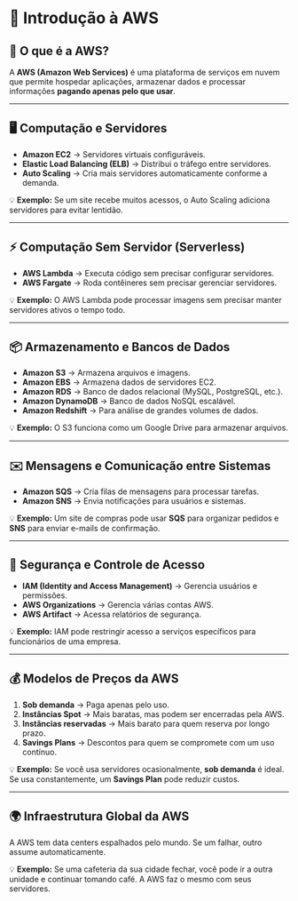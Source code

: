 # 🚀 Introdução à AWS

## 📌 O que é a AWS?
A **AWS (Amazon Web Services)** é uma plataforma de serviços em nuvem que permite hospedar aplicações, armazenar dados e processar informações **pagando apenas pelo que usar**. 

---
## 🖥️ Computação e Servidores

- **Amazon EC2** → Servidores virtuais configuráveis.
- **Elastic Load Balancing (ELB)** → Distribui o tráfego entre servidores.
- **Auto Scaling** → Cria mais servidores automaticamente conforme a demanda.

💡 **Exemplo:** Se um site recebe muitos acessos, o Auto Scaling adiciona servidores para evitar lentidão.

---

## ⚡ Computação Sem Servidor (Serverless)

- **AWS Lambda** → Executa código sem precisar configurar servidores.
- **AWS Fargate** → Roda contêineres sem precisar gerenciar servidores.

💡 **Exemplo:** O AWS Lambda pode processar imagens sem precisar manter servidores ativos o tempo todo.

---

## 📦 Armazenamento e Bancos de Dados

- **Amazon S3** → Armazena arquivos e imagens.
- **Amazon EBS** → Armazena dados de servidores EC2.
- **Amazon RDS** → Banco de dados relacional (MySQL, PostgreSQL, etc.).
- **Amazon DynamoDB** → Banco de dados NoSQL escalável.
- **Amazon Redshift** → Para análise de grandes volumes de dados.

💡 **Exemplo:** O S3 funciona como um Google Drive para armazenar arquivos.

---

## ✉️ Mensagens e Comunicação entre Sistemas

- **Amazon SQS** → Cria filas de mensagens para processar tarefas.
- **Amazon SNS** → Envia notificações para usuários e sistemas.

💡 **Exemplo:** Um site de compras pode usar **SQS** para organizar pedidos e **SNS** para enviar e-mails de confirmação.

---

## 🔐 Segurança e Controle de Acesso

- **IAM (Identity and Access Management)** → Gerencia usuários e permissões.
- **AWS Organizations** → Gerencia várias contas AWS.
- **AWS Artifact** → Acessa relatórios de segurança.

💡 **Exemplo:** IAM pode restringir acesso a serviços específicos para funcionários de uma empresa.

---

## 💰 Modelos de Preços da AWS

1. **Sob demanda** → Paga apenas pelo uso.
2. **Instâncias Spot** → Mais baratas, mas podem ser encerradas pela AWS.
3. **Instâncias reservadas** → Mais barato para quem reserva por longo prazo.
4. **Savings Plans** → Descontos para quem se compromete com um uso contínuo.

💡 **Exemplo:** Se você usa servidores ocasionalmente, **sob demanda** é ideal. Se usa constantemente, um **Savings Plan** pode reduzir custos.

---

## 🌍 Infraestrutura Global da AWS
A AWS tem data centers espalhados pelo mundo. Se um falhar, outro assume automaticamente.

💡 **Exemplo:** Se uma cafeteria da sua cidade fechar, você pode ir a outra unidade e continuar tomando café. A AWS faz o mesmo com seus servidores.

